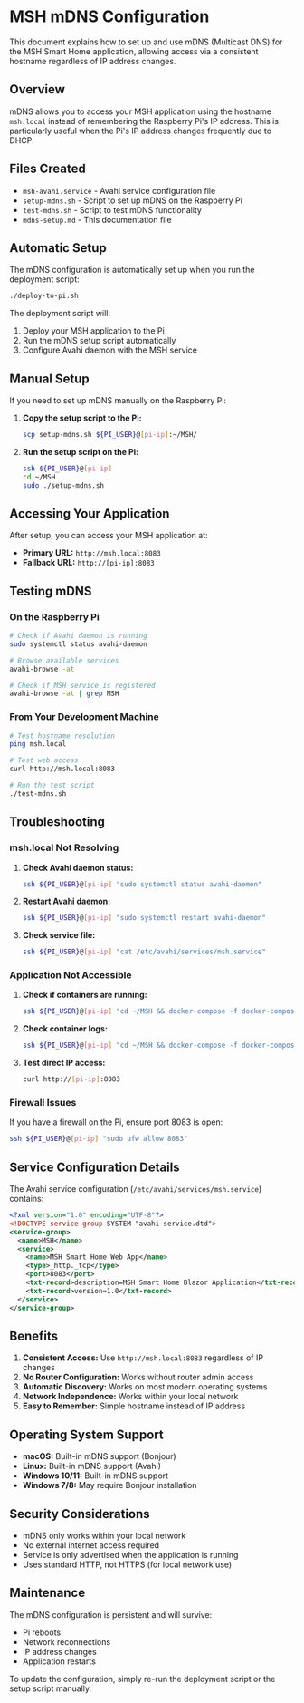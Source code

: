 # MSH mDNS Configuration

This document explains how to set up and use mDNS (Multicast DNS) for the MSH Smart Home application, allowing access via a consistent hostname regardless of IP address changes.

## Overview

mDNS allows you to access your MSH application using the hostname `msh.local` instead of remembering the Raspberry Pi's IP address. This is particularly useful when the Pi's IP address changes frequently due to DHCP.

## Files Created

- `msh-avahi.service` - Avahi service configuration file
- `setup-mdns.sh` - Script to set up mDNS on the Raspberry Pi
- `test-mdns.sh` - Script to test mDNS functionality
- `mdns-setup.md` - This documentation file

## Automatic Setup

The mDNS configuration is automatically set up when you run the deployment script:

```bash
./deploy-to-pi.sh
```

The deployment script will:
1. Deploy your MSH application to the Pi
2. Run the mDNS setup script automatically
3. Configure Avahi daemon with the MSH service

## Manual Setup

If you need to set up mDNS manually on the Raspberry Pi:

1. **Copy the setup script to the Pi:**
   ```bash
   scp setup-mdns.sh ${PI_USER}@[pi-ip]:~/MSH/
   ```

2. **Run the setup script on the Pi:**
   ```bash
   ssh ${PI_USER}@[pi-ip]
   cd ~/MSH
   sudo ./setup-mdns.sh
   ```

## Accessing Your Application

After setup, you can access your MSH application at:

- **Primary URL:** `http://msh.local:8083`
- **Fallback URL:** `http://[pi-ip]:8083`

## Testing mDNS

### On the Raspberry Pi
```bash
# Check if Avahi daemon is running
sudo systemctl status avahi-daemon

# Browse available services
avahi-browse -at

# Check if MSH service is registered
avahi-browse -at | grep MSH
```

### From Your Development Machine
```bash
# Test hostname resolution
ping msh.local

# Test web access
curl http://msh.local:8083

# Run the test script
./test-mdns.sh
```

## Troubleshooting

### msh.local Not Resolving

1. **Check Avahi daemon status:**
   ```bash
   ssh ${PI_USER}@[pi-ip] "sudo systemctl status avahi-daemon"
   ```

2. **Restart Avahi daemon:**
   ```bash
   ssh ${PI_USER}@[pi-ip] "sudo systemctl restart avahi-daemon"
   ```

3. **Check service file:**
   ```bash
   ssh ${PI_USER}@[pi-ip] "cat /etc/avahi/services/msh.service"
   ```

### Application Not Accessible

1. **Check if containers are running:**
   ```bash
   ssh ${PI_USER}@[pi-ip] "cd ~/MSH && docker-compose -f docker-compose.prod-msh.yml ps"
   ```

2. **Check container logs:**
   ```bash
   ssh ${PI_USER}@[pi-ip] "cd ~/MSH && docker-compose -f docker-compose.prod-msh.yml logs web"
   ```

3. **Test direct IP access:**
   ```bash
   curl http://[pi-ip]:8083
   ```

### Firewall Issues

If you have a firewall on the Pi, ensure port 8083 is open:

```bash
ssh ${PI_USER}@[pi-ip] "sudo ufw allow 8083"
```

## Service Configuration Details

The Avahi service configuration (`/etc/avahi/services/msh.service`) contains:

```xml
<?xml version="1.0" encoding="UTF-8"?>
<!DOCTYPE service-group SYSTEM "avahi-service.dtd">
<service-group>
  <name>MSH</name>
  <service>
    <name>MSH Smart Home Web App</name>
    <type>_http._tcp</type>
    <port>8083</port>
    <txt-record>description=MSH Smart Home Blazor Application</txt-record>
    <txt-record>version=1.0</txt-record>
  </service>
</service-group>
```

## Benefits

1. **Consistent Access:** Use `http://msh.local:8083` regardless of IP changes
2. **No Router Configuration:** Works without router admin access
3. **Automatic Discovery:** Works on most modern operating systems
4. **Network Independence:** Works within your local network
5. **Easy to Remember:** Simple hostname instead of IP address

## Operating System Support

- **macOS:** Built-in mDNS support (Bonjour)
- **Linux:** Built-in mDNS support (Avahi)
- **Windows 10/11:** Built-in mDNS support
- **Windows 7/8:** May require Bonjour installation

## Security Considerations

- mDNS only works within your local network
- No external internet access required
- Service is only advertised when the application is running
- Uses standard HTTP, not HTTPS (for local network use)

## Maintenance

The mDNS configuration is persistent and will survive:
- Pi reboots
- Network reconnections
- IP address changes
- Application restarts

To update the configuration, simply re-run the deployment script or the setup script manually. 